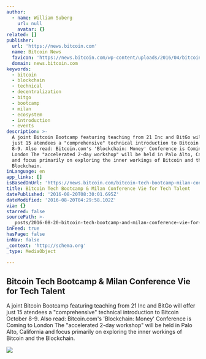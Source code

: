 ```yaml
---
author:
  - name: William Suberg
    url: null
    avatar: {}
related: []
publisher:
  url: 'https://news.bitcoin.com'
  name: Bitcoin News
  favicon: 'https://news.bitcoin.com/wp-content/uploads/2016/04/bitcoin_fav.png'
  domain: news.bitcoin.com
keywords:
  - bitcoin
  - blockchain
  - technical
  - decentralization
  - bitgo
  - bootcamp
  - milan
  - ecosystem
  - introduction
  - events
description: >-
  A joint Bitcoin Bootcamp featuring teaching from 21 Inc and BitGo will offer
  just 15 atendees a "comprehensive" technical introduction to Bitcoin October
  8-9. Also read: Bitcoin.com's 'Blockchain: Money' Conference is Coming to
  London The "accelerated 2-day workshop" will be held in Palo Alto, California
  and focus primarily on exploring the inner workings of Bitcoin and the
  Blockchain.
inLanguage: en
app_links: []
isBasedOnUrl: 'https://news.bitcoin.com/bitcoin-tech-bootcamp-milan-conf/'
title: Bitcoin Tech Bootcamp & Milan Conference Vie for Tech Talent
datePublished: '2016-08-20T08:30:01.695Z'
dateModified: '2016-08-20T04:29:58.102Z'
via: {}
starred: false
sourcePath: >-
  _posts/2016-08-20-bitcoin-tech-bootcamp-and-milan-conference-vie-for-tech-talent.md
inFeed: true
hasPage: false
inNav: false
_context: 'http://schema.org'
_type: MediaObject

---
```

<article style=""><h1>Bitcoin Tech Bootcamp &amp; Milan Conference Vie for Tech Talent</h1><p>A joint Bitcoin Bootcamp featuring teaching from 21 Inc and BitGo will offer just 15 atendees a "comprehensive" technical introduction to Bitcoin October 8-9. Also read: Bitcoin.com's 'Blockchain: Money' Conference is Coming to London The "accelerated 2-day workshop" will be held in Palo Alto, California and focus primarily on exploring the inner workings of Bitcoin and the Blockchain.</p><img src="https://news.bitcoin.com/wp-content/uploads/2016/08/bootcamp.jpg" /></article>